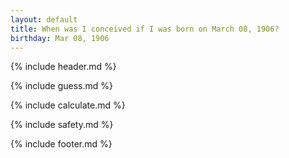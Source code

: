 ```yaml
---
layout: default
title: When was I conceived if I was born on March 08, 1906?
birthday: Mar 08, 1906
---
```


{% include header.md %}

{% include guess.md %}

{% include calculate.md %}

{% include safety.md %}

{% include footer.md %}



